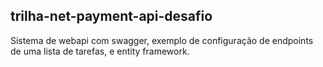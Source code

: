 ## trilha-net-payment-api-desafio

Sistema de webapi com swagger, exemplo de configuração de endpoints de uma lista de tarefas, e entity framework.
